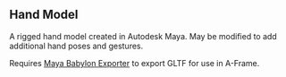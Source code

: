 ## Hand Model

A rigged hand model created in Autodesk Maya. May be modified to add additional hand poses and gestures.

Requires [Maya Babylon Exporter](https://github.com/BabylonJS/Exporters/tree/master/Maya) to export GLTF for use in A-Frame.